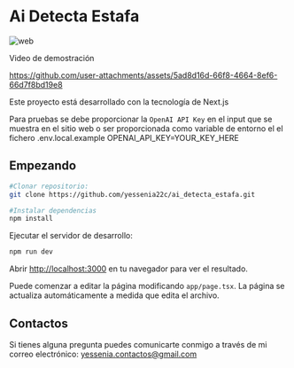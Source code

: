 # Ai Detecta Estafa
![web](https://github.com/user-attachments/assets/998afe03-805a-48ba-8497-a509159b84a4)

Video de demostración


https://github.com/user-attachments/assets/5ad8d16d-66f8-4664-8ef6-66d7f8bd19e8



Este proyecto está desarrollado con la tecnología de Next.js

Para pruebas se debe proporcionar la ```OpenAI API Key``` en el input que se muestra en el sitio web o ser proporcionada como variable de entorno el el fichero .env.local.example
OPENAI_API_KEY=YOUR_KEY_HERE

## Empezando

```bash
#Clonar repositorio:
git clone https://github.com/yessenia22c/ai_detecta_estafa.git
```

```bash
#Instalar dependencias
npm install
```

Ejecutar el servidor de desarrollo:

```bash
npm run dev
```

Abrir [http://localhost:3000](http://localhost:3000) en tu navegador para ver el resultado.

Puede comenzar a editar la página modificando `app/page.tsx`. La página se actualiza automáticamente a medida que edita el archivo.

## Contactos

Si tienes alguna pregunta puedes comunicarte conmigo a través de mi correo electrónico: yessenia.contactos@gmail.com

